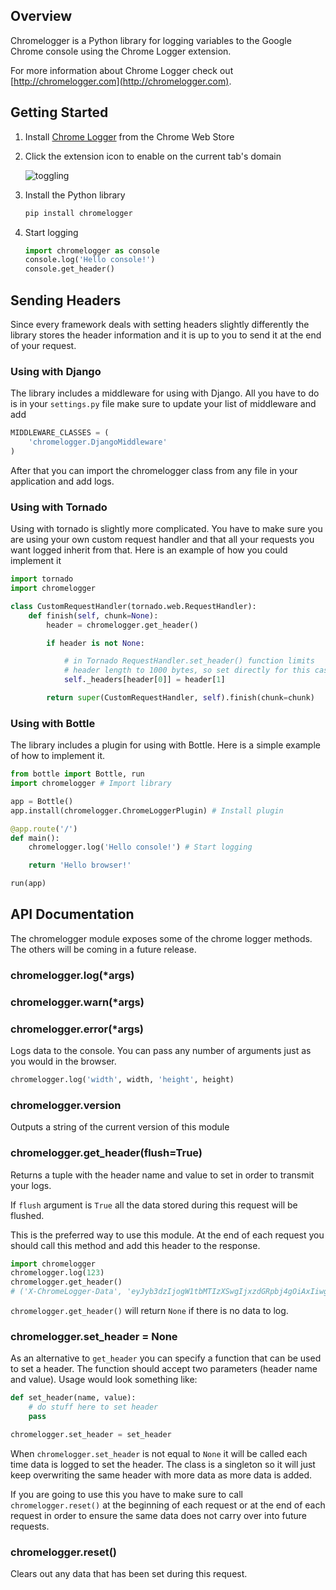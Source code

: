 ## Overview

Chromelogger is a Python library for logging variables to the Google Chrome console using the Chrome Logger extension.

For more information about Chrome Logger check out [http://chromelogger.com](http://chromelogger.com).

## Getting Started

1. Install [Chrome Logger](https://chrome.google.com/extensions/detail/noaneddfkdjfnfdakjjmocngnfkfehhd) from the Chrome Web Store

2.  Click the extension icon to enable on the current tab's domain

    ![toggling](http://cdn.craig.is/img/chromelogger/toggle.gif)

3. Install the Python library

    ```python
    pip install chromelogger
    ```

4.  Start logging

    ```python
    import chromelogger as console
    console.log('Hello console!')
    console.get_header()
    ```

## Sending Headers

Since every framework deals with setting headers slightly differently the library stores the header information and it is up to you to send it at the end of your request.

### Using with Django

The library includes a middleware for using with Django.  All you have to do is in your ``settings.py`` file make sure to update your list of middleware and add

```python
MIDDLEWARE_CLASSES = (
    'chromelogger.DjangoMiddleware'
)
```

After that you can import the chromelogger class from any file in your application and add logs.

### Using with Tornado

Using with tornado is slightly more complicated.  You have to make sure you are using your own custom request handler and that all your requests you want logged inherit from that.  Here is an example of how you could implement it

```python
import tornado
import chromelogger

class CustomRequestHandler(tornado.web.RequestHandler):
    def finish(self, chunk=None):
        header = chromelogger.get_header()

        if header is not None:

            # in Tornado RequestHandler.set_header() function limits
            # header length to 1000 bytes, so set directly for this case
            self._headers[header[0]] = header[1]

        return super(CustomRequestHandler, self).finish(chunk=chunk)
```

### Using with Bottle

The library includes a plugin for using with Bottle. Here is a simple example of how to implement it.

```python
from bottle import Bottle, run
import chromelogger # Import library

app = Bottle()
app.install(chromelogger.ChromeLoggerPlugin) # Install plugin

@app.route('/')
def main():
    chromelogger.log('Hello console!') # Start logging

    return 'Hello browser!'

run(app)


```

## API Documentation

The chromelogger module exposes some of the chrome logger methods.  The others will be coming in a future release.

### chromelogger.log(*args)
### chromelogger.warn(*args)
### chromelogger.error(*args)

Logs data to the console.  You can pass any number of arguments just as you would in the browser.

```python
chromelogger.log('width', width, 'height', height)
```

### chromelogger.version

Outputs a string of the current version of this module

### chromelogger.get_header(flush=True)

Returns a tuple with the header name and value to set in order to transmit your logs.

If ``flush`` argument is ``True`` all the data stored during this request will be flushed.

This is the preferred way to use this module.  At the end of each request you should call this method and add this header to the response.

```python
import chromelogger
chromelogger.log(123)
chromelogger.get_header()
# ('X-ChromeLogger-Data', 'eyJyb3dzIjogW1tbMTIzXSwgIjxzdGRpbj4gOiAxIiwgWyJsb2ciXV1dLCAidmVyc2lvbiI6ICIwLjIuMiIsICJjb2x1bW5zIjogWyJsb2ciLCAiYmFja3RyYWNlIiwgInR5cGUiXX0=')
```

``chromelogger.get_header()`` will return ``None`` if there is no data to log.

### chromelogger.set_header = None

As an alternative to ``get_header`` you can specify a function that can be used to set a header.  The function should accept two parameters (header name and value).  Usage would look something like:

```python
def set_header(name, value):
    # do stuff here to set header
    pass

chromelogger.set_header = set_header
```

When ``chromelogger.set_header`` is not equal to ``None`` it will be called each time data is logged to set the header.  The class is a singleton so it will just keep overwriting the same header with more data as more data is added.

If you are going to use this you have to make sure to call ``chromelogger.reset()`` at the beginning of each request or at the end of each request in order to ensure the same data does not carry over into future requests.

### chromelogger.reset()

Clears out any data that has been set during this request.


